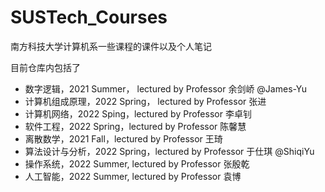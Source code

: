 # SUSTech_Courses
南方科技大学计算机系一些课程的课件以及个人笔记

目前仓库内包括了

- 数字逻辑，2021 Summer， lectured by Professor 余剑峤 @James-Yu
- 计算机组成原理，2022 Spring， lectured by Professor 张进
- 计算机网络，2022 Sping，lectured by Professor 李卓钊
- 软件工程，2022 Spring，lectured by Professor 陈馨慧
- 离散数学，2021 Fall，lectured by Professor 王琦
- 算法设计与分析，2022 Spring，lectured by Professor 于仕琪 @ShiqiYu
- 操作系统，2022 Summer, lectured by Professor 张殷乾
- 人工智能，2022 Summer, lectured by Professor 袁博
